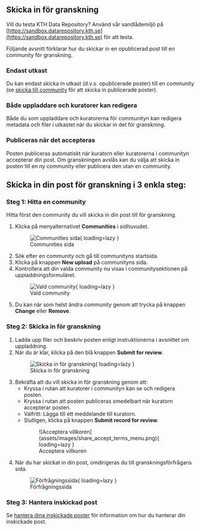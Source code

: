 ## Skicka in för granskning

Vill du testa KTH Data Repository? Använd vår sandlådemiljö på [https://sandbox.datarepository.kth.se](https://sandbox.datarepository.kth.se) för att testa.

Följande avsnitt förklarar hur du skickar in en opublicerad post till en community för granskning.

### Endast utkast

Du kan endast skicka in utkast (d.v.s. opublicerade poster) till en community (se [skicka till community](submit_to_community.md) för att skicka in publicerade poster).

### Både uppladdare och kuratorer kan redigera

Både du som uppladdare och kuratorerna för communityn kan redigera metadata och filer i utkastet när du skickar in det för granskning.

### Publiceras när det accepteras

Posten publiceras automatiskt när kuratorn eller kuratorerna i communityn accepterar din post. Om granskningen avslås kan du välja att skicka in posten till en ny community eller publicera den utan en community.

## Skicka in din post för granskning i 3 enkla steg:

### Steg 1: Hitta en community

Hitta först den community du vill skicka in din post till för granskning.

1. Klicka på menyalternativet **Communities** i sidhuvudet.
        <figure markdown="span">
        ![Communities sida](assets/images/share_select_community.png){ loading=lazy }
        <figcaption>Communities sida</figcaption>
        </figure>
2. Sök efter en community och gå till communityns startsida.
3. Klicka på knappen **New upload** på communityns sida.
4. Kontrollera att din valda community nu visas i communitysektionen på uppladdningsformuläret.
        <figure markdown="span">
        ![Vald community](assets/images/share_deposit_selected_community_menu.png){ loading=lazy }
        <figcaption>Vald community</figcaption>
        </figure>
5. Du kan när som helst ändra community genom att trycka på knappen **Change** eller **Remove**.

### Steg 2: Skicka in för granskning

1. Ladda upp filer och beskriv posten enligt instruktionerna i avsnittet om uppladdning.
2. När du är klar, klicka på den blå knappen **Submit for review**.
        <figure markdown="span">
        ![Skicka in för granskning](assets/images/share_sidebar_options.png){ loading=lazy }
        <figcaption>Skicka in för granskning</figcaption>
        </figure>
3. Bekräfta att du vill skicka in för granskning genom att:
   - Kryssa i rutan att kuratorer i communityn kan se och redigera posten.
   - Kryssa i rutan att posten publiceras omedelbart när kuratorn accepterar posten.
   - Valfritt: Lägga till ett meddelande till kuratorn.
   - Slutligen, klicka på knappen **Submit record for review**.
        <figure markdown="span">
        ![Acceptera villkoren](assets/images/share_accept_terms_menu.png){ loading=lazy }
        <figcaption>Acceptera villkoren</figcaption>
        </figure>
4. När du har skickat in din post, omdirigeras du till granskningsförfrågans sida.
        <figure markdown="span">
        ![Förfrågningssida](assets/images/share_request_chat.png){ loading=lazy }
        <figcaption>Förfrågningssida</figcaption>
        </figure>

### Steg 3: Hantera inskickad post

Se [hantera dina inskickade poster](./manage_submissions.md) för information om hur du hanterar din inskickade post.
